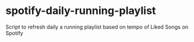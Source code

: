 # spotify-daily-running-playlist
Script to refresh daily a running playlist based on tempo of Liked Songs on Spotify
